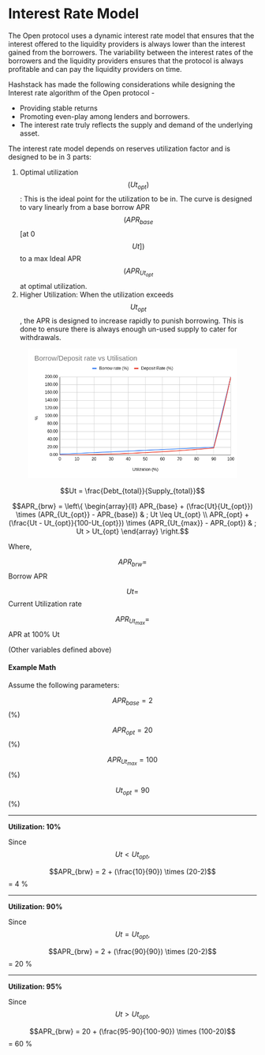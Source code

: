 # Interest Rate Model

The Open protocol uses a dynamic interest rate model that ensures that the interest offered to the liquidity providers is always lower than the interest gained from the borrowers. The variability between the interest rates of the borrowers and the liquidity providers ensures that the protocol is always profitable and can pay the liquidity providers on time.

Hashstack has made the following considerations while designing the Interest rate algorithm of the Open protocol -

* Providing stable returns
* Promoting even-play among lenders and borrowers.
* The interest rate truly reflects the supply and demand of the underlying asset.



The interest rate model depends on reserves utilization factor and is designed to be in 3 parts:

1. Optimal utilization $$(Ut_{opt})$$: This is the ideal point for the utilization to be in. The curve is designed to vary linearly from a base borrow APR $$(APR_{base}$$ \[at 0 $$Ut])$$ to a max Ideal APR $$(APR_{Ut_{opt}}$$ at optimal utilization.
2. Higher Utilization: When the utilization exceeds $$Ut_{opt}$$, the APR is designed to increase rapidly to punish borrowing. This is done to ensure there is always enough un-used supply to cater for withdrawals.

<figure><img src=".gitbook/assets/image.png" alt="" width="563"><figcaption></figcaption></figure>



$$Ut = \frac{Debt_{total}}{Supply_{total}}$$

$$APR_{brw} = \left\{ 	\begin{array}{ll} 		APR_{base} + (\frac{Ut}{Ut_{opt}}) \times (APR_{Ut_{opt}} - APR_{base}) & ; Ut \leq Ut_{opt} \\ 		APR_{opt} + (\frac{Ut - Ut_{opt}}{100-Ut_{opt}}) \times (APR_{Ut_{max}} - APR_{opt}) & ; Ut > Ut_{opt} 	\end{array} \right.$$

Where,

$$APR_{brw} =$$ Borrow APR

$$Ut =$$ Current Utilization rate

$$APR_{Ut_{max}} =$$ APR at 100% Ut

(Other variables defined above)



#### Example Math

Assume the following parameters:

$$APR_{base} = 2$$ (%)

$$APR_{opt} = 20$$ (%)

$$APR_{Ut_{max}} = 100$$ (%)

$$Ut_{opt} = 90$$ (%)

***

**Utilization: 10%**

Since $$Ut < Ut_{opt},$$

$$APR_{brw} = 2 + (\frac{10}{90}) \times (20-2)$$ = 4 %

***

**Utilization: 90%**

Since $$Ut = Ut_{opt},$$

$$APR_{brw} = 2 + (\frac{90}{90}) \times (20-2)$$ = 20 %

***

**Utilization: 95%**

Since $$Ut > Ut_{opt},$$

$$APR_{brw} = 20 + (\frac{95-90}{100-90}) \times (100-20)$$ = 60 %

